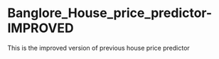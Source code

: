 # Banglore_House_price_predictor-IMPROVED
 This is the improved version of previous house price predictor
